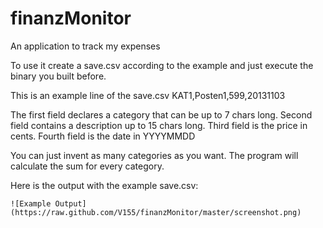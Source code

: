 finanzMonitor
=============

An application to track my expenses

To use it create a save.csv according to the example and just execute the binary you built before.

This is an example line of the save.csv
KAT1,Posten1,599,20131103

The first field declares a category that can be up to 7 chars long.
Second field contains a description up to 15 chars long.
Third field is the price in cents.
Fourth field is the date in YYYYMMDD

You can just invent as many categories as you want. The program will calculate the sum for every category.

Here is the output with the example save.csv:

	![Example Output](https://raw.github.com/V155/finanzMonitor/master/screenshot.png)
